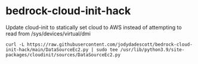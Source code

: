 # bedrock-cloud-init-hack

Update cloud-init to statically set cloud to AWS instead of attempting to read from /sys/devices/virtual/dmi

```curl -L https://raw.githubusercontent.com/jodydadescott/bedrock-cloud-init-hack/main/DataSourceEc2.py | sudo tee /usr/lib/python3.9/site-packages/cloudinit/sources/DataSourceEc2.py```
